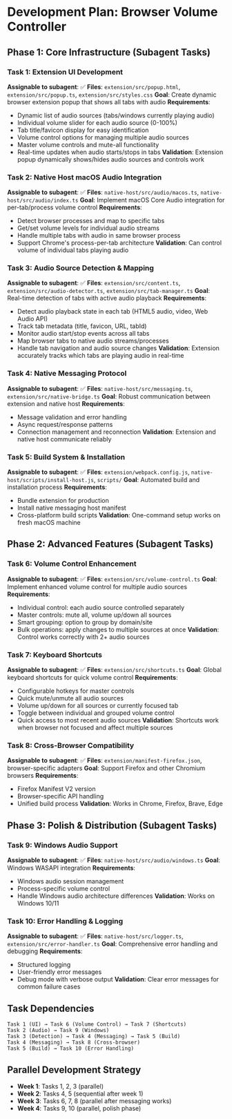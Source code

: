 # Development Plan: Browser Volume Controller

## Phase 1: Core Infrastructure (Subagent Tasks)

### Task 1: Extension UI Development
**Assignable to subagent**: ✅
**Files**: `extension/src/popup.html`, `extension/src/popup.ts`, `extension/src/styles.css`
**Goal**: Create dynamic browser extension popup that shows all tabs with audio
**Requirements**:
- Dynamic list of audio sources (tabs/windows currently playing audio)
- Individual volume slider for each audio source (0-100%)
- Tab title/favicon display for easy identification
- Volume control options for managing multiple audio sources
- Master volume controls and mute-all functionality
- Real-time updates when audio starts/stops in tabs
**Validation**: Extension popup dynamically shows/hides audio sources and controls work

### Task 2: Native Host macOS Audio Integration
**Assignable to subagent**: ✅
**Files**: `native-host/src/audio/macos.ts`, `native-host/src/audio/index.ts`
**Goal**: Implement macOS Core Audio integration for per-tab/process volume control
**Requirements**:
- Detect browser processes and map to specific tabs
- Get/set volume levels for individual audio streams
- Handle multiple tabs with audio in same browser process
- Support Chrome's process-per-tab architecture
**Validation**: Can control volume of individual tabs playing audio

### Task 3: Audio Source Detection & Mapping
**Assignable to subagent**: ✅
**Files**: `extension/src/content.ts`, `extension/src/audio-detector.ts`, `extension/src/tab-manager.ts`
**Goal**: Real-time detection of tabs with active audio playback
**Requirements**:
- Detect audio playback state in each tab (HTML5 audio, video, Web Audio API)
- Track tab metadata (title, favicon, URL, tabId)
- Monitor audio start/stop events across all tabs
- Map browser tabs to native audio streams/processes
- Handle tab navigation and audio source changes
**Validation**: Extension accurately tracks which tabs are playing audio in real-time

### Task 4: Native Messaging Protocol
**Assignable to subagent**: ✅
**Files**: `native-host/src/messaging.ts`, `extension/src/native-bridge.ts`
**Goal**: Robust communication between extension and native host
**Requirements**:
- Message validation and error handling
- Async request/response patterns
- Connection management and reconnection
**Validation**: Extension and native host communicate reliably

### Task 5: Build System & Installation
**Assignable to subagent**: ✅
**Files**: `extension/webpack.config.js`, `native-host/scripts/install-host.js`, `scripts/`
**Goal**: Automated build and installation process
**Requirements**:
- Bundle extension for production
- Install native messaging host manifest
- Cross-platform build scripts
**Validation**: One-command setup works on fresh macOS machine

## Phase 2: Advanced Features (Subagent Tasks)

### Task 6: Volume Control Enhancement
**Assignable to subagent**: ✅
**Files**: `extension/src/volume-control.ts`
**Goal**: Implement enhanced volume control for multiple audio sources
**Requirements**:
- Individual control: each audio source controlled separately
- Master controls: mute all, volume up/down all sources
- Smart grouping: option to group by domain/site
- Bulk operations: apply changes to multiple sources at once
**Validation**: Control works correctly with 2+ audio sources

### Task 7: Keyboard Shortcuts
**Assignable to subagent**: ✅
**Files**: `extension/src/shortcuts.ts`
**Goal**: Global keyboard shortcuts for quick volume control
**Requirements**:
- Configurable hotkeys for master controls
- Quick mute/unmute all audio sources
- Volume up/down for all sources or currently focused tab
- Toggle between individual and grouped volume control
- Quick access to most recent audio sources
**Validation**: Shortcuts work when browser not focused and affect multiple sources

### Task 8: Cross-Browser Compatibility
**Assignable to subagent**: ✅
**Files**: `extension/manifest-firefox.json`, browser-specific adapters
**Goal**: Support Firefox and other Chromium browsers
**Requirements**:
- Firefox Manifest V2 version
- Browser-specific API handling
- Unified build process
**Validation**: Works in Chrome, Firefox, Brave, Edge

## Phase 3: Polish & Distribution (Subagent Tasks)

### Task 9: Windows Audio Support
**Assignable to subagent**: ✅
**Files**: `native-host/src/audio/windows.ts`
**Goal**: Windows WASAPI integration
**Requirements**:
- Windows audio session management
- Process-specific volume control
- Handle Windows audio architecture differences
**Validation**: Works on Windows 10/11

### Task 10: Error Handling & Logging
**Assignable to subagent**: ✅
**Files**: `native-host/src/logger.ts`, `extension/src/error-handler.ts`
**Goal**: Comprehensive error handling and debugging
**Requirements**:
- Structured logging
- User-friendly error messages
- Debug mode with verbose output
**Validation**: Clear error messages for common failure cases

## Task Dependencies
```
Task 1 (UI) → Task 6 (Volume Control) → Task 7 (Shortcuts)
Task 2 (Audio) → Task 9 (Windows)
Task 3 (Detection) → Task 4 (Messaging) → Task 5 (Build)
Task 4 (Messaging) → Task 8 (Cross-browser)
Task 5 (Build) → Task 10 (Error Handling)
```

## Parallel Development Strategy
- **Week 1**: Tasks 1, 2, 3 (parallel)
- **Week 2**: Tasks 4, 5 (sequential after week 1)
- **Week 3**: Tasks 6, 7, 8 (parallel after messaging works)
- **Week 4**: Tasks 9, 10 (parallel, polish phase)
